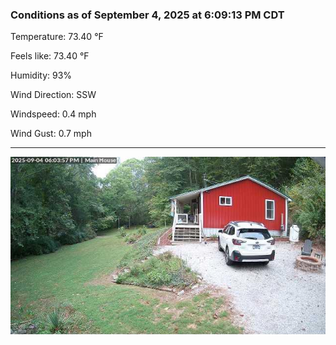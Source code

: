 ### Conditions as of September 4, 2025 at 6:09:13 PM CDT 

Temperature: 73.40 &deg;F

Feels like: 73.40 &deg;F

Humidity: 93%

Wind Direction: SSW

Windspeed: 0.4 mph

Wind Gust: 0.7 mph

---

<img src="./images/latest.jpeg"/>

